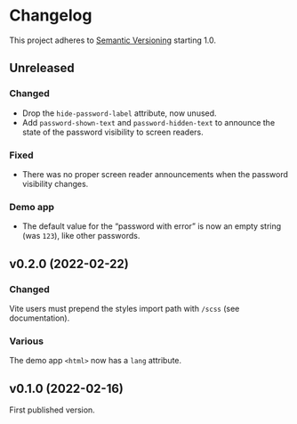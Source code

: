 # Changelog

This project adheres to [Semantic Versioning](https://semver.org/spec/v2.0.0.html) starting 1.0.

## Unreleased

### Changed

- Drop the `hide-password-label` attribute, now unused.
- Add `password-shown-text` and `password-hidden-text` to announce the state of the password visibility to screen readers.

### Fixed

- There was no proper screen reader announcements when the password visibility changes.

### Demo app

- The default value for the “password with error” is now an empty string (was `123`), like other passwords.

## v0.2.0 (2022-02-22)

### Changed

Vite users must prepend the styles import path with `/scss` (see documentation).

### Various

The demo app `<html>` now has a `lang` attribute.

## v0.1.0 (2022-02-16)

First published version.

